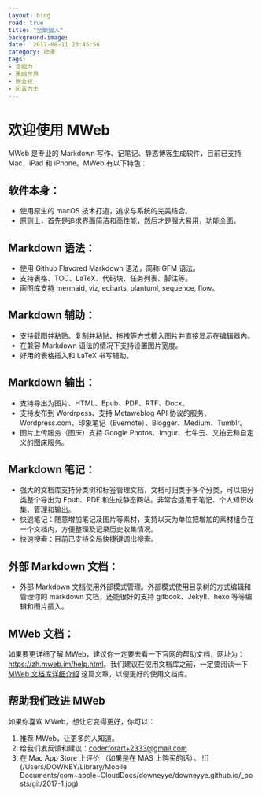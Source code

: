```yaml
---
layout: blog
road: true
title: "全职猎人"
background-image: 
date:  2017-08-11 23:45:56
category: 动漫
tags:
- 念能力
- 黑暗世界
- 嵌合蚁
- 冈富力士
---
```



 # 欢迎使用 MWeb

MWeb 是专业的 Markdown 写作、记笔记、静态博客生成软件，目前已支持 Mac，iPad 和 iPhone。MWeb 有以下特色：

## 软件本身：

* 使用原生的 macOS 技术打造，追求与系统的完美结合。
* 原则上，首先是追求界面简洁和高性能，然后才是强大易用，功能全面。

## Markdown 语法：

* 使用 Github Flavored Markdown 语法，简称 GFM 语法。
* 支持表格、TOC、LaTeX、代码块、任务列表、脚注等。
* 画图库支持 mermaid, viz, echarts, plantuml, sequence, flow。

## Markdown 辅助：

* 支持截图并粘贴、复制并粘贴、拖拽等方式插入图片并直接显示在编辑器内。
* 在兼容 Markdown 语法的情况下支持设置图片宽度。
* 好用的表格插入和 LaTeX 书写辅助。

## Markdown 输出：

* 支持导出为图片、HTML、Epub、PDF、RTF、Docx。
* 支持发布到 Wordrpess、支持 Metaweblog API 协议的服务、Wordpress.com、印象笔记（Evernote）、Blogger、Medium、Tumblr。
* 图片上传服务（图床）支持 Google Photos、Imgur、七牛云、又拍云和自定义的图床服务。

## Markdown 笔记：

* 强大的文档库支持分类树和标签管理文档，文档可归类于多个分类，可以把分类整个导出为 Epub、PDF 和生成静态网站。非常合适用于笔记、个人知识收集、管理和输出。
* 快速笔记：随意增加笔记及图片等素材，支持以天为单位把增加的素材组合在一个文档内，方便整理及记录历史收集情况。
* 快速搜索：目前已支持全局快捷键调出搜索。

## 外部 Markdown 文档：

* 外部 Markdown 文档使用外部模式管理。外部模式使用目录树的方式编辑和管理你的 markdown 文档，还能很好的支持 gitbook、JekyII、hexo 等等编辑和图片插入。

## MWeb 文档：

如果要更详细了解 MWeb，建议你一定要去看一下官网的帮助文档，网址为：<https://zh.mweb.im/help.html>。我们建议在使用文档库之前，一定要阅读一下  [MWeb 文档库详细介绍](https://zh.mweb.im/mweb-library.html) 这篇文章，以便更好的使用文档库。

## 帮助我们改进 MWeb

如果你喜欢 MWeb，想让它变得更好，你可以：

1. 推荐 MWeb，让更多的人知道。
2. 给我们发反馈和建议：<coderforart+2333@gmail.com>
3. 在 Mac App Store 上评价 （如果是在 MAS 上购买的话）。
![](/Users/DOWNEY/Library/Mobile Documents/com~apple~CloudDocs/downeyye/downeyye.github.io/_posts/git/2017-1.jpg)
